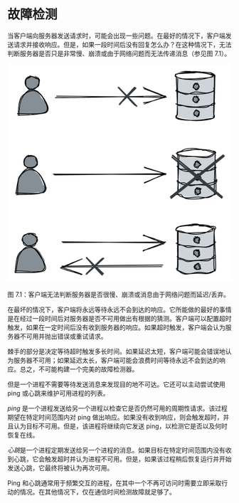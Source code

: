 # 故障检测

当客户端向服务器发送请求时，可能会出现一些问题。在最好的情况下，客户端发送请求并接收响应。但是，如果一段时间后没有回复怎么办？在这种情况下，无法判断服务器是否只是非常慢、崩溃或由于网络问题而无法传递消息（参见图 7.1）。

![](../images/07/7-01.png)


图 7.1：客户端无法判断服务器是否很慢、崩溃或消息由于网络问题而延迟/丢弃。

在最坏的情况下，客户端将永远等待永远不会到达的响应。它所能做的最好的事情是在经过一段时间后对服务器是否不可用做出有根据的猜测。客户端可以配置超时触发，如果在一定时间后没有收到服务器的响应。如果超时触发，客户端会认为服务器不可用并抛出错误或重试请求。

棘手的部分是决定等待超时触发多长时间。如果延迟太短，客户端可能会错误地认为服务器不可用；如果延迟太长，客户端可能会浪费时间等待永远不会到达的响应。总之，不可能构建一个完美的故障检测器。

但是一个进程不需要等待发送消息来发现目的地不可达。它还可以主动尝试使用 ping 或心跳来维护可用进程的列表。

*ping* 是一个进程发送给另一个进程以检查它是否仍然可用的周期性请求。该过程期望在特定时间范围内对 ping 做出响应。如果没有收到响应，则会触发超时，并且认为目标不可用。但是，该进程将继续向它发送 ping，以检测它是否以及何时恢复在线。

*心跳*是一个进程定期发送给另一个进程的消息。如果目标在特定时间范围内没有收到心跳，它会触发超时并认为进程不可用。但是，如果该过程稍后恢复运行并开始发送心跳，它最终将被认为再次可用。

Ping 和心跳通常用于频繁交互的进程，在其中一个不再可访问时需要立即采取行动的情况。在其他情况下，仅在通信时间检测故障就足够了。